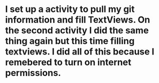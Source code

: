 # I set up a activity to pull my git information and fill TextViews. On the second activity I did the same thing again but this time filling textviews. I did all of this because I remebered to turn on internet permissions.

